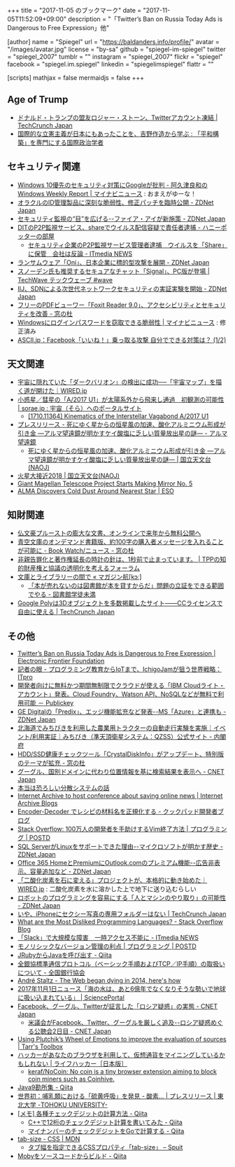 +++
title = "2017-11-05 のブックマーク"
date =  "2017-11-05T11:52:09+09:00"
description = "「Twitter’s Ban on Russia Today Ads is Dangerous to Free Expression」他"

[author]
name      = "Spiegel"
url       = "https://baldanders.info/profile/"
avatar    = "/images/avatar.jpg"
license   = "by-sa"
github    = "spiegel-im-spiegel"
twitter   = "spiegel_2007"
tumblr    = ""
instagram = "spiegel_2007"
flickr    = "spiegel"
facebook  = "spiegel.im.spiegel"
linkedin  = "spiegelimspiegel"
flattr    = ""

[scripts]
  mathjax = false
  mermaidjs = false
+++

## Age of Trump

- [ドナルド・トランプの盟友ロジャー・ストーン、Twitterアカウント凍結 | TechCrunch Japan](https://techcrunch.com/2017/10/29/twitter-bans-a-scrooge/)
- [国際的な立憲主義が日本にもあったことを、吉野作造から学ぶ : 「平和構築」を専門にする国際政治学者](http://shinodahideaki.blog.jp/archives/21861249.html)

## セキュリティ関連

- [Windows 10優先のセキュリティ対策にGoogleが批判 - 阿久津良和のWindows Weekly Report | マイナビニュース](http://news.mynavi.jp/articles/2017/10/30/windows10report/) : おまえがゆーな！
- [オラクルのID管理製品に深刻な脆弱性、修正パッチを臨時公開 - ZDNet Japan](https://japan.zdnet.com/article/35109647/)
- [セキュリティ監視の“目”を広げる--ファイア・アイが新施策 - ZDNet Japan](https://japan.zdnet.com/article/35109662/)
- [DITのP2P監視サービス、shareでウイルス配信容疑で責任者逮捕 - ハニーポッターの部屋](http://connect24h.hatenablog.com/entry/2017/10/31/235344)
    - [セキュリティ企業のP2P監視サービス管理者逮捕　ウイルスを「Share」に保管　会社は反論 - ITmedia NEWS](http://www.itmedia.co.jp/news/articles/1711/02/news087.html)
- [ランサムウェア「Oni」、日本企業に標的型攻撃を展開 - ZDNet Japan](https://japan.zdnet.com/article/35109710/)
- [スノーデン氏も推奨するセキュアなチャット「Signal」、PC版が登場 | TechWave テックウェーブ #wave](http://techwave.jp/archives/introducing-signal-standalone-desktop.html)
- [IIJ、SDNによる次世代ネットワークセキュリティの実証実験を開始 - ZDNet Japan](https://japan.zdnet.com/article/35109734/)
- [フリーのPDFビューワー「Foxit Reader 9.0」、アクセシビリティとセキュリティを改善 - 窓の杜](https://forest.watch.impress.co.jp/docs/news/1089657.html)
- [Windowsにログインパスワードを窃取できる脆弱性 | マイナビニュース](http://news.mynavi.jp/news/2017/11/02/039/) : 修正済み
- [ASCII.jp：Facebook「いいね！」乗っ取る攻撃 自分でできる対策は？ (1/2)](http://ascii.jp/elem/000/001/578/1578586/)

## 天文関連

- [宇宙に隠れていた「ダークバリオン」の検出に成功──「宇宙マップ」を描く道が開けた｜WIRED.jp](https://wired.jp/2017/10/27/dark-baryon/)
- [小惑星／彗星の「A/2017 U1」が太陽系外から飛来し通過　初観測の可能性 | sorae.jp : 宇宙（そら）へのポータルサイト](http://sorae.jp/space/2017_10_30_a2017.html)
    - [[1710.11364] Kinematics of the Interstellar Vagabond A/2017 U1](https://arxiv.org/abs/1710.11364)
- [プレスリリース - 死にゆく星からの恒星風の加速、酸化アルミニウム形成が引き金 ―アルマ望遠鏡が明かすケイ酸塩に乏しい質量放出星の謎― - アルマ望遠鏡](https://alma-telescope.jp/news/press/whya-201711?doing_wp_cron=1509847278.9854331016540527343750)
    - [死にゆく星からの恒星風の加速、酸化アルミニウム形成が引き金 ―アルマ望遠鏡が明かすケイ酸塩に乏しい質量放出星の謎― | 国立天文台(NAOJ)](https://www.nao.ac.jp/news/science/2017/20171102-alma.html)
- [火星大接近2018 | 国立天文台(NAOJ)](https://www.nao.ac.jp/astro/feature/mars2018/)
- [Giant Magellan Telescope Project Starts Making Mirror No. 5](https://www.space.com/38652-giant-magellan-telescope-fifth-mirror-casting.html?utm_content=buffer4c652&utm_medium=social&utm_source=facebook)
- [ALMA Discovers Cold Dust Around Nearest Star | ESO](http://www.eso.org/public/news/eso1735/)

## 知財関連

- [仏文豪プルーストの膨大な文書、オンラインで来年から無料公開へ](http://www.afpbb.com/articles/-/3147987)
- [青空文庫のオンデマンド書籍版、約100字の購入者メッセージを入れることが可能に - Book Watch/ニュース - 窓の杜](https://forest.watch.impress.co.jp/docs/bookwatch/news/1089387.html)
- [非親告罪化と著作権延長の時計の針は、1秒前で止まっています。 | TPPの知的財産権と協議の透明化を考えるフォーラム](http://thinktppip.jp/?p=845)
- [文庫とライブラリーの間で « マガジン航[kɔː]](https://magazine-k.jp/2017/11/01/editors-note-26/)
    - [「本が売れないのは図書館が本を貸すからだ」問題の立証をできる範囲でやる - 図書館学徒未満](http://lovelibrary.hatenablog.com/entry/2017/11/02/143242)
- [Google Polyは3Dオブジェクトを多数掲載したサイト――CCライセンスで自由に使える | TechCrunch Japan](https://techcrunch.com/2017/11/01/google-launches-poly-a-home-for-the-worlds-3d-objects-built-for-creators/)

## その他

- [Twitter’s Ban on Russia Today Ads is Dangerous to Free Expression | Electronic Frontier Foundation](https://www.eff.org/deeplinks/2017/10/twitters-ban-russia-today-ads-dangerous-free-expression)
- [記者の眼 - プログラミング教育からIoTまで、IchigoJamが狙う世界戦略：ITpro](http://itpro.nikkeibp.co.jp/atcl/watcher/14/334361/102500947/?rt=nocnt)
- [開発者向けに無料かつ期間無制限でクラウドが使える「IBM Cloudライト・アカウント」発表。Cloud Foundry、Watson API、NoSQLなどが無料で利用可能 － Publickey](http://www.publickey1.jp/blog/17/IBM_cloud_lite_account.html)
- [GE Digitalの「Predix」、エッジ機能拡充など発表--MS「Azure」と連携も - ZDNet Japan](https://japan.zdnet.com/article/35109539/)
- [北海道でみちびきを利用した農業用トラクターの自動走行実験を実施｜イベント/利用実証｜みちびき（準天頂衛星システム：QZSS）公式サイト - 内閣府](http://qzss.go.jp/events/furano_171030.html)
- [HDD/SSD健康チェックツール「CrystalDiskInfo」がアップデート、特別版のテーマが拡充 - 窓の杜](https://forest.watch.impress.co.jp/docs/news/1088821.html)
- [グーグル、国別ドメインに代わり位置情報を基に検索結果を表示へ - CNET Japan](https://japan.cnet.com/article/35109585/)
- [本当は恐ろしい分散システムの話](https://www.slideshare.net/kumagi/ss-81368169)
- [Internet Archive to host conference about saving online news | Internet Archive Blogs](http://blog.archive.org/2017/10/29/internet-archive-to-host-conference-about-saving-online-news/)
- [Encoder-Decoder でレシピの材料名を正規化する - クックパッド開発者ブログ](http://techlife.cookpad.com/entry/2017/10/30/080102)
- [Stack Overflow: 100万人の開発者を手助けするVim終了方法 | プログラミング | POSTD](http://postd.cc/stack-overflow-helping-one-million-developers-exit-vim/)
- [SQL ServerがLinuxをサポートできた理由--マイクロソフトが明かす歴史 - ZDNet Japan](https://japan.zdnet.com/article/35109600/)
- [Office 365 HomeとPremiumにOutlook.comのプレミアム機能--広告非表示、容量追加など - ZDNet Japan](https://japan.zdnet.com/article/35109612/)
- [「二酸化炭素を石に変える」プロジェクトが、本格的に動き始めた｜WIRED.jp](https://wired.jp/2017/10/31/first-facility-grabs-co2-from-the-air-and-stores-it-underground/) : 二酸化炭素を水に溶かした上で地下に送り込むらしい
- [ロボットのプログラミングを容易にする「人とマシンのやり取り」の可能性 - ZDNet Japan](https://japan.zdnet.com/article/35109196/)
- [いや、iPhoneにセクシー写真の専用フォルダーはない | TechCrunch Japan](https://techcrunch.com/2017/10/30/no-iphones-dont-have-a-special-folder-for-your-sexy-pics/)
- [What are the Most Disliked Programming Languages? - Stack Overflow Blog](https://stackoverflow.blog/2017/10/31/disliked-programming-languages/?cb=1)
- [「Slack」で大規模な障害　一時アクセス不能に - ITmedia NEWS](http://www.itmedia.co.jp/news/articles/1711/01/news066.html)
- [モノリシックなバージョン管理の利点 | プログラミング | POSTD](http://postd.cc/monorepo/)
- [JRubyからJavaを呼び出す - Qiita](https://qiita.com/_-----------_/items/0b4bd2b276ada320e91f)
- [全銀協標準通信プロトコル（ベーシック手順およびTCP／IP手順）の取扱いについて - 全国銀行協会](https://www.zenginkyo.or.jp/news/detail/nid/8828/)
- [André Staltz - The Web began dying in 2014, here's how](https://staltz.com/the-web-began-dying-in-2014-heres-how.html)
- [2017年11月1日ニュース「海の水は、あと6億年でなくなりそうな勢いで地球に吸い込まれている」 | SciencePortal](http://scienceportal.jst.go.jp/news/newsflash_review/newsflash/2017/11/20171101_01.html)
- [Facebook、グーグル、Twitterが証言した「ロシア疑惑」の実態 - CNET Japan](https://japan.cnet.com/article/35109682/)
    - [米議会がFacebook、Twitter、グーグルを厳しく追及--ロシア疑惑めぐる公聴会2日目 - CNET Japan](https://japan.cnet.com/article/35109764/)
- [Using Plutchik’s Wheel of Emotions to improve the evaluation of sources | Tarr's Toolbox](https://www.classtools.net/blog/using-plutchiks-wheel-of-emotions-to-improve-the-evaluation-of-sources/)
- [ハッカーがあなたのブラウザを利用して、仮想通貨をマイニングしているかもしれない | ライフハッカー［日本版］](https://www.lifehacker.jp/2017/10/171031-how-to-stop-sites-from-harvesting-cryptocurrency-from.html)
    - [keraf/NoCoin: No coin is a tiny browser extension aiming to block coin miners such as Coinhive.](https://github.com/keraf/NoCoin/)
- [Java9勘所集 - Qiita](https://qiita.com/shiroma_yuki/items/8725a73493e3fe75155d)
- [世界初：哺乳類における「硫黄呼吸」を発見 - 酸素... | プレスリリース | 東北大学 -TOHOKU UNIVERSITY-](http://www.tohoku.ac.jp/japanese/2017/10/press20171025-02.html)
- [[メモ] 各種チェックデジットの計算方法 - Qiita](https://qiita.com/yoshi389111/items/00ca7b3ed9ceac904cde)
    - [C++で12桁のチェックデジット計算を書いてみた - Qiita](https://qiita.com/S_H_/items/bfd224e96732163add75)
    - [マイナンバーのチェックデジットをGoで計算する - Qiita](https://qiita.com/qube81/items/f66a38b28ec58bc5c4da)
- [tab-size - CSS | MDN](https://developer.mozilla.org/ja/docs/Web/CSS/tab-size)
    - [タブ幅を指定できるCSSプロパティ「tab-size」 – Spuit](https://spuit.tech/css/tab-size/)
- [Mobyをソースコードからビルド - Qiita](https://qiita.com/kohga/items/0a8defe4fa9bf09a2177)
